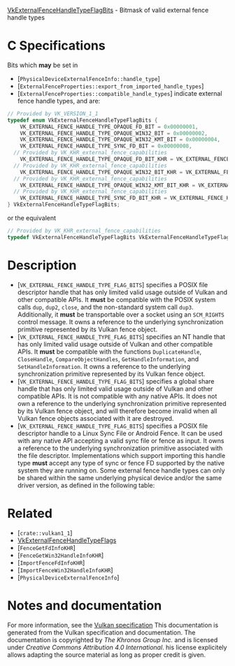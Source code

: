 [VkExternalFenceHandleTypeFlagBits](https://www.khronos.org/registry/vulkan/specs/1.3-extensions/man/html/VkExternalFenceHandleTypeFlagBits.html) - Bitmask of valid external fence handle types

# C Specifications
Bits which  **may**  be set in
  * [`PhysicalDeviceExternalFenceInfo::handle_type`]
  * [`ExternalFenceProperties::export_from_imported_handle_types`]
  * [`ExternalFenceProperties::compatible_handle_types`]
indicate external fence handle types, and are:
```c
// Provided by VK_VERSION_1_1
typedef enum VkExternalFenceHandleTypeFlagBits {
    VK_EXTERNAL_FENCE_HANDLE_TYPE_OPAQUE_FD_BIT = 0x00000001,
    VK_EXTERNAL_FENCE_HANDLE_TYPE_OPAQUE_WIN32_BIT = 0x00000002,
    VK_EXTERNAL_FENCE_HANDLE_TYPE_OPAQUE_WIN32_KMT_BIT = 0x00000004,
    VK_EXTERNAL_FENCE_HANDLE_TYPE_SYNC_FD_BIT = 0x00000008,
  // Provided by VK_KHR_external_fence_capabilities
    VK_EXTERNAL_FENCE_HANDLE_TYPE_OPAQUE_FD_BIT_KHR = VK_EXTERNAL_FENCE_HANDLE_TYPE_OPAQUE_FD_BIT,
  // Provided by VK_KHR_external_fence_capabilities
    VK_EXTERNAL_FENCE_HANDLE_TYPE_OPAQUE_WIN32_BIT_KHR = VK_EXTERNAL_FENCE_HANDLE_TYPE_OPAQUE_WIN32_BIT,
  // Provided by VK_KHR_external_fence_capabilities
    VK_EXTERNAL_FENCE_HANDLE_TYPE_OPAQUE_WIN32_KMT_BIT_KHR = VK_EXTERNAL_FENCE_HANDLE_TYPE_OPAQUE_WIN32_KMT_BIT,
  // Provided by VK_KHR_external_fence_capabilities
    VK_EXTERNAL_FENCE_HANDLE_TYPE_SYNC_FD_BIT_KHR = VK_EXTERNAL_FENCE_HANDLE_TYPE_SYNC_FD_BIT,
} VkExternalFenceHandleTypeFlagBits;
```
or the equivalent
```c
// Provided by VK_KHR_external_fence_capabilities
typedef VkExternalFenceHandleTypeFlagBits VkExternalFenceHandleTypeFlagBitsKHR;
```

# Description
- [`VK_EXTERNAL_FENCE_HANDLE_TYPE_FLAG_BITS`] specifies a POSIX file descriptor handle that has only limited valid usage outside of Vulkan and other compatible APIs. It  **must**  be compatible with the POSIX system calls `dup`, `dup2`, `close`, and the non-standard system call `dup3`. Additionally, it  **must**  be transportable over a socket using an `SCM_RIGHTS` control message. It owns a reference to the underlying synchronization primitive represented by its Vulkan fence object.
- [`VK_EXTERNAL_FENCE_HANDLE_TYPE_FLAG_BITS`] specifies an NT handle that has only limited valid usage outside of Vulkan and other compatible APIs. It  **must**  be compatible with the functions `DuplicateHandle`, `CloseHandle`, `CompareObjectHandles`, `GetHandleInformation`, and `SetHandleInformation`. It owns a reference to the underlying synchronization primitive represented by its Vulkan fence object.
- [`VK_EXTERNAL_FENCE_HANDLE_TYPE_FLAG_BITS`] specifies a global share handle that has only limited valid usage outside of Vulkan and other compatible APIs. It is not compatible with any native APIs. It does not own a reference to the underlying synchronization primitive represented by its Vulkan fence object, and will therefore become invalid when all Vulkan fence objects associated with it are destroyed.
- [`VK_EXTERNAL_FENCE_HANDLE_TYPE_FLAG_BITS`] specifies a POSIX file descriptor handle to a Linux Sync File or Android Fence. It can be used with any native API accepting a valid sync file or fence as input. It owns a reference to the underlying synchronization primitive associated with the file descriptor. Implementations which support importing this handle type  **must**  accept any type of sync or fence FD supported by the native system they are running on.
Some external fence handle types can only be shared within the same
underlying physical device and/or the same driver version, as defined in the
following table:

# Related
- [`crate::vulkan1_1`]
- [VkExternalFenceHandleTypeFlags]()
- [`FenceGetFdInfoKHR`]
- [`FenceGetWin32HandleInfoKHR`]
- [`ImportFenceFdInfoKHR`]
- [`ImportFenceWin32HandleInfoKHR`]
- [`PhysicalDeviceExternalFenceInfo`]

# Notes and documentation
For more information, see the [Vulkan specification](https://www.khronos.org/registry/vulkan/specs/1.3-extensions/html/vkspec.html)
This documentation is generated from the Vulkan specification and documentation.
The documentation is copyrighted by *The Khronos Group Inc.* and is licensed under *Creative Commons Attribution 4.0 International*.
his license explicitely allows adapting the source material as long as proper credit is given.
        